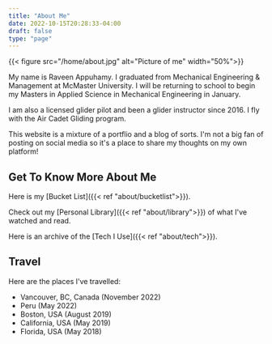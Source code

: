 ```yaml
---
title: "About Me"
date: 2022-10-15T20:28:33-04:00
draft: false
type: "page"
---
```

{{< figure src="/home/about.jpg" alt="Picture of me" width="50%">}}

 My name is Raveen Appuhamy. I graduated from Mechanical Engineering & Management at McMaster University. I will be returning to school to begin my Masters in Applied Science in Mechanical Engineering in January.

I am also a licensed glider pilot and been a glider instructor since 2016. I fly with the Air Cadet Gliding program.

This website is a mixture of a portflio and a blog of sorts. I'm not a big fan of posting on social media so it's a place to share my thoughts on my own platform! 

## Get To Know More About Me
Here is my [Bucket List]({{< ref "about/bucketlist">}}).

Check out my [Personal Library]({{< ref "about/library">}}) of what I've watched and read.

Here is an archive of the [Tech I Use]({{< ref "about/tech">}}).

## Travel
Here are the places I've travelled:
- Vancouver, BC, Canada (November 2022)
- Peru (May 2022)
- Boston, USA (August 2019)
- California, USA (May 2019)
- Florida, USA (May 2018)


